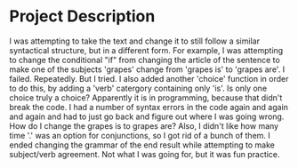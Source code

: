 # Project Description
I was attempting to take the text and change it to still follow a similar syntactical structure, but in a different form. For example, I was attempting to change the conditional "if" from changing the article of the sentence to make one of the subjects 'grapes' change from 'grapes is' to 'grapes are'. I failed. Repeatedly. But I tried. I also added another 'choice' function in order to do this, by adding a 'verb' catergory containing only 'is'. Is only one choice truly a choice? Apparently it is in programming, because that didn't break the  code. I had a number of syntax errors in the code again and again and again and had to just go back and figure out where I was going wrong.  How do I change the grapes is to grapes are? Also, I didn't like how many time '.' was an option for conjunctions, so I got rid of a bunch of them. I ended changing the grammar of the end result while attempting to make subject/verb agreement. Not what I was going for, but it was fun practice.
